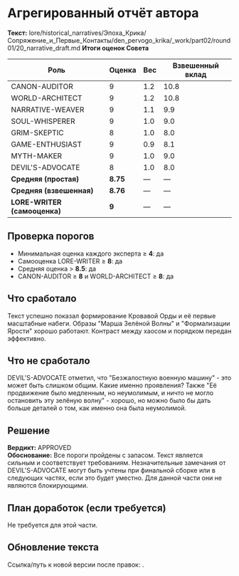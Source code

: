 # Агрегированный отчёт автора

**Текст:** lore/historical_narratives/Эпоха_Крика/Сопряжение_и_Первые_Контакты/den_pervogo_krika/_work/part02/round01/20_narrative_draft.md
**Итоги оценок Совета**

| Роль              | Оценка | Вес | Взвешенный вклад |
|-------------------|--------|-----|------------------|
| CANON-AUDITOR     | 9      | 1.2 | 10.8             |
| WORLD-ARCHITECT   | 9      | 1.2 | 10.8             |
| NARRATIVE-WEAVER  | 9      | 1.1 | 9.9              |
| SOUL-WHISPERER    | 9      | 1.0 | 9.0              |
| GRIM-SKEPTIC      | 8      | 1.0 | 8.0              |
| GAME-ENTHUSIAST   | 9      | 0.9 | 8.1              |
| MYTH-MAKER        | 9      | 1.0 | 9.0              |
| DEVIL'S-ADVOCATE  | 8      | 1.0 | 8.0              |
| **Средняя (простая)** | **8.75** |  —  | — |
| **Средняя (взвешенная)** | **8.76** | — | — |
| **LORE-WRITER (самооценка)** | **9** | — | — |

## Проверка порогов
- Минимальная оценка каждого эксперта ≥ **4**: да  
- Самооценка LORE-WRITER ≥ **8**: да  
- Средняя оценка > **8.5**: да  
- CANON-AUDITOR ≥ **8** и WORLD-ARCHITECT ≥ **8**: да  

## Что сработало
Текст успешно показал формирование Кровавой Орды и её первые масштабные набеги. Образы "Марша Зелёной Волны" и "Формализации Ярости" хорошо работают. Контраст между хаосом и порядком передан эффективно.

## Что не сработало
DEVIL'S-ADVOCATE отметил, что "Безжалостную военную машину" - это может быть слишком общим. Какие именно проявления? Также "Её продвижение было медленным, но неумолимым, и ничто не могло остановить эту зелёную волну" - хорошо, но можно было бы дать больше деталей о том, как именно она была неумолимой.

## Решение
**Вердикт:** APPROVED  
**Обоснование:** Все пороги пройдены с запасом. Текст является сильным и соответствует требованиям. Незначительные замечания от DEVIL'S-ADVOCATE могут быть учтены при финальной сборке или в следующих частях, если это будет уместно. Для данной части они не являются блокирующими.

## План доработок (если требуется)
Не требуется для этой части.

## Обновление текста
Ссылка/путь к новой версии после правок: .
